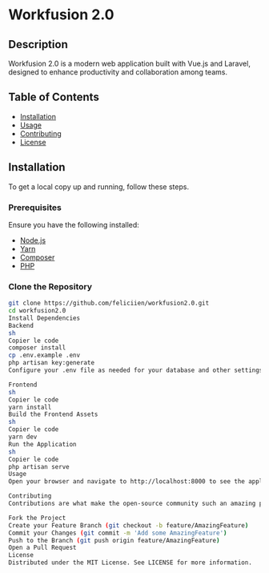 
# Workfusion 2.0

## Description

Workfusion 2.0 is a modern web application built with Vue.js and Laravel, designed to enhance productivity and collaboration among teams.

## Table of Contents

- [Installation](#installation)
- [Usage](#usage)
- [Contributing](#contributing)
- [License](#license)

## Installation

To get a local copy up and running, follow these steps.

### Prerequisites

Ensure you have the following installed:

- [Node.js](https://nodejs.org/)
- [Yarn](https://yarnpkg.com/)
- [Composer](https://getcomposer.org/)
- [PHP](https://www.php.net/)

### Clone the Repository

```sh
git clone https://github.com/feliciien/workfusion2.0.git
cd workfusion2.0
Install Dependencies
Backend
sh
Copier le code
composer install
cp .env.example .env
php artisan key:generate
Configure your .env file as needed for your database and other settings.

Frontend
sh
Copier le code
yarn install
Build the Frontend Assets
sh
Copier le code
yarn dev
Run the Application
sh
Copier le code
php artisan serve
Usage
Open your browser and navigate to http://localhost:8000 to see the application in action.

Contributing
Contributions are what make the open-source community such an amazing place to learn, inspire, and create. Any contributions you make are greatly appreciated.

Fork the Project
Create your Feature Branch (git checkout -b feature/AmazingFeature)
Commit your Changes (git commit -m 'Add some AmazingFeature')
Push to the Branch (git push origin feature/AmazingFeature)
Open a Pull Request
License
Distributed under the MIT License. See LICENSE for more information.
